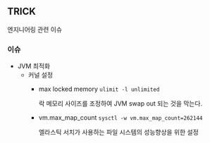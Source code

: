 ## TRICK

엔지니어링 관련 이슈

### 이슈 ###
* JVM 최적화
  * 커널 설정
    * max locked memory
      `ulimit -l unlimited`
        
      락 메모리 사이즈를 조정하여 JVM swap out 되는 것을 막는다.
    * vm.max\_map\_count
      `sysctl -w vm.max_map_count=262144`
      
      엘라스틱 서치가 사용하는 파일 시스템의 성능향상을 위한 설정
